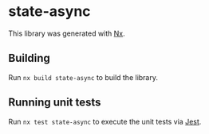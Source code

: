 # state-async

This library was generated with [Nx](https://nx.dev).

## Building

Run `nx build state-async` to build the library.

## Running unit tests

Run `nx test state-async` to execute the unit tests via [Jest](https://jestjs.io).
